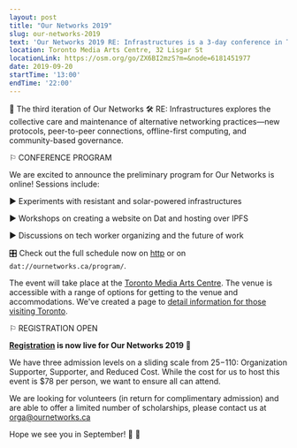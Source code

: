 ```yaml
---
layout: post
title: "Our Networks 2019"
slug: our-networks-2019
text: 'Our Networks 2019 RE: Infrastructures is a 3-day conference in Toronto'
location: Toronto Media Arts Centre, 32 Lisgar St
locationLink: https://osm.org/go/ZX6BI2mzS?m=&node=6181451977
date: 2019-09-20
startTime: '13:00'
endTime: '22:00'
---
```


🍃 The third iteration of Our Networks 🛠 RE: Infrastructures explores the collective care and maintenance of alternative networking practices—new protocols, peer-to-peer connections, offline-first computing, and community-based governance.

⚐ CONFERENCE PROGRAM 

We are excited to announce the preliminary program for Our Networks is online! Sessions include:

▶︎ Experiments with resistant and solar-powered infrastructures

▶︎ Workshops on creating a website on Dat and hosting over IPFS

▶︎ Discussions on tech worker organizing and the future of work

🎛 Check out the full schedule now on [http](https://ournetworks.ca/program/) or on `dat://ournetworks.ca/program/`.

The event will take place at the [Toronto Media Arts Centre](https://www.tomediaarts.org/location). The venue is accessible with a range of options for getting to the venue and accommodations. We've created a page to [detail information for those visiting Toronto](https://ournetworks.ca/visiting/).

⚐ REGISTRATION OPEN

**[Registration](https://ournetworks.ca/#registration) is now live for Our Networks 2019** 📡

We have three admission levels on a sliding scale from $25-$110: Organization Supporter, Supporter, and Reduced Cost. While the cost for us to host this event is $78 per person, we want to ensure all can attend. 

We are looking for volunteers (in return for complimentary admission) and are able to offer a limited number of scholarships, please contact us at [orga@ournetworks.ca](mailto:orga@ournetworks.ca)

Hope we see you in September! 🍃 🍂
